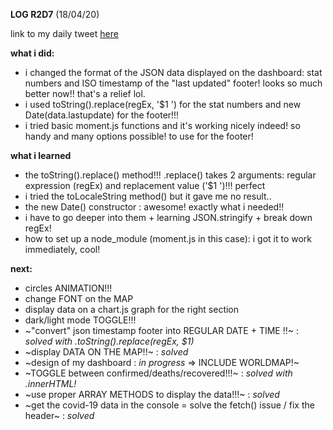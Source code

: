 **LOG R2D7** (18/04/20)

link to my daily tweet [here](https://twitter.com/Nightcoder2/status/1251447196723171330)


**what i did:**

- i changed the format of the JSON data displayed on the dashboard: stat numbers and ISO timestamp of the "last updated" footer! looks so much better now!! that's a relief lol.
- i used toString().replace(regEx, '$1 ') for the stat numbers and new Date(data.lastupdate) for the footer!!!
- i tried basic moment.js functions and it's working nicely indeed! so handy and many options possible! to use for the footer!


**what i learned**

- the toString().replace() method!!! .replace() takes 2 arguments: regular expression (regEx) and replacement value ('$1 ')!!! perfect
- i tried the toLocaleString method() but it gave me no result..
- the new Date() constructor : awesome! exactly what i needed!!
- i have to go deeper into them + learning JSON.stringify + break down regEx!
- how to set up a node_module (moment.js in this case): i got it to work immediately, cool!


**next:**

- circles ANIMATION!!!
- change FONT on the MAP 
- display data on a chart.js graph for the right section
- dark/light mode TOGGLE!!!
- ~"convert" json timestamp footer into REGULAR DATE + TIME !!~ : *solved with .toString().replace(regEx, $1)*
- ~display DATA ON THE MAP!!~ : *solved*
- ~design of my dashboard : *in progress* => INCLUDE WORLDMAP!~
- ~TOGGLE between confirmed/deaths/recovered!!!~ : *solved with .innerHTML!* 
- ~use proper ARRAY METHODS to display the data!!!~ : *solved* 
- ~get the covid-19 data in the console = solve the fetch() issue / fix the header~ : *solved*

